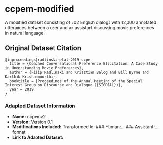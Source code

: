 # ccpem-modified
A modified dataset consisting of 502 English dialogs with 12,000 annotated utterances between a user and an assistant discussing movie preferences in natural language.


## Original Dataset Citation
```
@inproceedings{radlinski-etal-2019-ccpe,
  title = {Coached Conversational Preference Elicitation: A Case Study in Understanding Movie Preferences},
  author = {Filip Radlinski and Krisztian Balog and Bill Byrne and Karthik Krishnamoorthi},
  booktitle = {Proceedings of the Annual Meeting of the Special Interest Group on Discourse and Dialogue ({SIGDIAL})},
  year = 2019
}
```

### Adapted Dataset Information

- **Name:** ccpemv2
- **Version:** Version 0.1
- **Modifications Included:** Transformed to: ### Human:... ### Assistant:... format
- **Link to Adapted Dataset:** 
